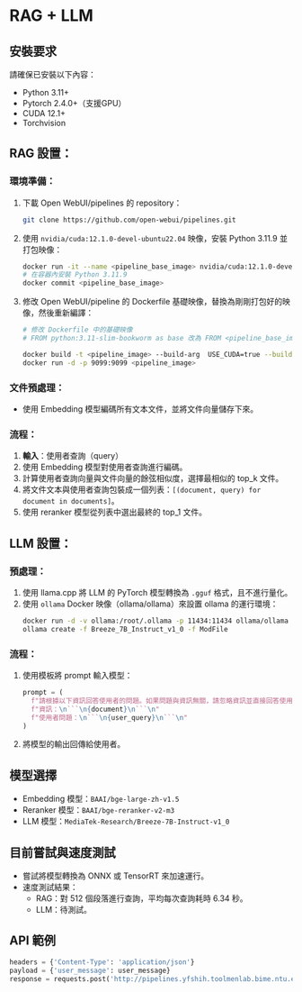 # RAG + LLM

## 安裝要求
請確保已安裝以下內容：

- Python 3.11+
- Pytorch 2.4.0+（支援GPU）
- CUDA 12.1+
- Torchvision

## RAG 設置：

### 環境準備：

1. 下載 Open WebUI/pipelines 的 repository：
   ```bash
   git clone https://github.com/open-webui/pipelines.git
   ```

2. 使用 `nvidia/cuda:12.1.0-devel-ubuntu22.04` 映像，安裝 Python 3.11.9 並打包映像：
   ```bash
   docker run -it --name <pipeline_base_image> nvidia/cuda:12.1.0-devel-ubuntu22.04 /bin/bash 
   # 在容器內安裝 Python 3.11.9
   docker commit <pipeline_base_image>
   ```

3. 修改 Open WebUI/pipeline 的 Dockerfile 基礎映像，替換為剛剛打包好的映像，然後重新編譯：
   ```bash
   # 修改 Dockerfile 中的基礎映像
   # FROM python:3.11-slim-bookworm as base 改為 FROM <pipeline_base_image> as base

   docker build -t <pipeline_image> --build-arg  USE_CUDA=true --build-arg USE_CUDA_VER=cu121 .
   docker run -d -p 9099:9099 <pipeline_image>
   ```

### 文件預處理：
- 使用 Embedding 模型編碼所有文本文件，並將文件向量儲存下來。

### 流程：
1. **輸入**：使用者查詢（query）
2. 使用 Embedding 模型對使用者查詢進行編碼。
3. 計算使用者查詢向量與文件向量的餘弦相似度，選擇最相似的 top_k 文件。
4. 將文件文本與使用者查詢包裝成一個列表：`[(document, query) for document in documents]`。
5. 使用 reranker 模型從列表中選出最終的 top_1 文件。

## LLM 設置：

### 預處理：
1. 使用 llama.cpp 將 LLM 的 PyTorch 模型轉換為 `.gguf` 格式，且不進行量化。
2. 使用 `ollama` Docker 映像（ollama/ollama）來設置 ollama 的運行環境：
   ```bash
   docker run -d -v ollama:/root/.ollama -p 11434:11434 ollama/ollama
   ollama create -f Breeze_7B_Instruct_v1_0 -f ModFile
   ```

### 流程：
1. 使用模板將 prompt 輸入模型：
   ```python
   prompt = (
     f"請根據以下資訊回答使用者的問題。如果問題與資訊無關，請忽略資訊並直接回答使用者問題。\n"
     f"資訊：\n```\n{document}\n```\n"
     f"使用者問題：\n```\n{user_query}\n```\n"
   )
   ```
2. 將模型的輸出回傳給使用者。

## 模型選擇
- Embedding 模型：`BAAI/bge-large-zh-v1.5`
- Reranker 模型：`BAAI/bge-reranker-v2-m3`
- LLM 模型：`MediaTek-Research/Breeze-7B-Instruct-v1_0`

## 目前嘗試與速度測試
- 嘗試將模型轉換為 ONNX 或 TensorRT 來加速運行。
- 速度測試結果：
  - RAG：對 512 個段落進行查詢，平均每次查詢耗時 6.34 秒。
  - LLM：待測試。

## API 範例
```python
headers = {'Content-Type': 'application/json'}
payload = {'user_message': user_message}
response = requests.post('http://pipelines.yfshih.toolmenlab.bime.ntu.edu.tw/rag', headers=headers, json=payload)
```
